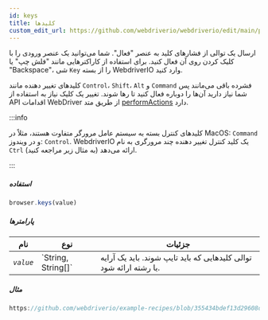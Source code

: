 ```yaml
---
id: keys
title: کلیدها
custom_edit_url: https://github.com/webdriverio/webdriverio/edit/main/packages/webdriverio/src/commands/browser/keys.ts
---
```


ارسال یک توالی از فشارهای کلید به عنصر "فعال". شما می‌توانید یک عنصر ورودی را با کلیک کردن روی آن فعال کنید. برای استفاده از کاراکترهایی مانند "فلش چپ" یا "Backspace"، شی `Key` را از بسته WebdriverIO وارد کنید.

کلیدهای تغییر دهنده مانند `Control`، `Shift`، `Alt` و `Command` فشرده باقی می‌مانند پس شما نیاز دارید آن‌ها را دوباره فعال کنید تا رها شوند. تغییر یک کلیک نیاز به استفاده از API اقدامات WebDriver از طریق متد [performActions](https://webdriver.io/docs/api/webdriver#performactions) دارد.

:::info

کلیدهای کنترل بسته به سیستم عامل مرورگر متفاوت هستند، مثلاً در MacOS: `Command` و در ویندوز: `Control`.
WebdriverIO یک کلید کنترل تغییر دهنده چند مرورگری به نام `Ctrl` ارائه می‌دهد (به مثال زیر مراجعه کنید).

:::

##### استفاده

```js
browser.keys(value)
```

##### پارامترها

<table>
  <thead>
    <tr>
      <th>نام</th><th>نوع</th><th>جزئیات</th>
    </tr>
  </thead>
  <tbody>
    <tr>
      <td><code><var>value</var></code></td>
      <td>`String, String[]`</td>
      <td>توالی کلیدهایی که باید تایپ شوند. باید یک آرایه یا رشته ارائه شود.</td>
    </tr>
  </tbody>
</table>

##### مثال

```js reference title="keys.js" useHTTPS
https://github.com/webdriverio/example-recipes/blob/355434bdef13d29608d6d5fbfbeaa034c8a2aa74/keys/keys.js#L1-L17
```